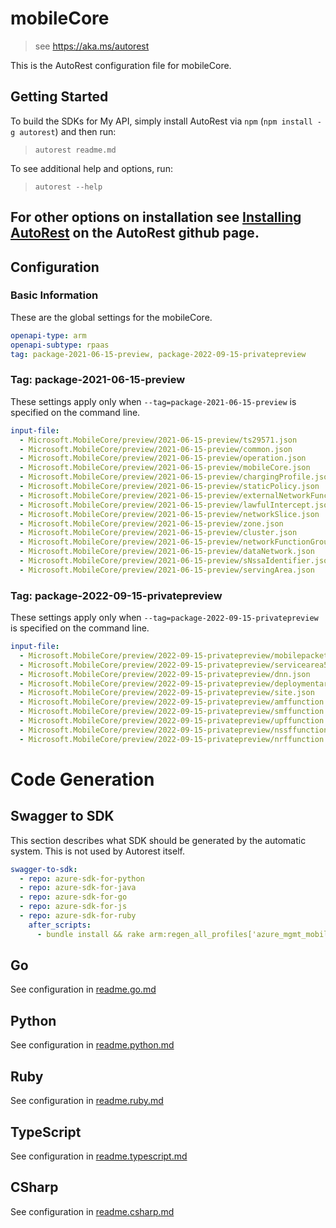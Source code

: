 # mobileCore

> see https://aka.ms/autorest

This is the AutoRest configuration file for mobileCore.

## Getting Started

To build the SDKs for My API, simply install AutoRest via `npm` (`npm install -g autorest`) and then run:

> `autorest readme.md`

To see additional help and options, run:

> `autorest --help`

For other options on installation see [Installing AutoRest](https://aka.ms/autorest/install) on the AutoRest github page.
---


## Configuration

### Basic Information

These are the global settings for the mobileCore.

```yaml
openapi-type: arm
openapi-subtype: rpaas
tag: package-2021-06-15-preview, package-2022-09-15-privatepreview
```

### Tag: package-2021-06-15-preview

These settings apply only when `--tag=package-2021-06-15-preview` is specified on the command line.

```yaml $(tag) == 'package-2021-06-15-preview'
input-file:
  - Microsoft.MobileCore/preview/2021-06-15-preview/ts29571.json
  - Microsoft.MobileCore/preview/2021-06-15-preview/common.json
  - Microsoft.MobileCore/preview/2021-06-15-preview/operation.json
  - Microsoft.MobileCore/preview/2021-06-15-preview/mobileCore.json
  - Microsoft.MobileCore/preview/2021-06-15-preview/chargingProfile.json
  - Microsoft.MobileCore/preview/2021-06-15-preview/staticPolicy.json
  - Microsoft.MobileCore/preview/2021-06-15-preview/externalNetworkFunction.json
  - Microsoft.MobileCore/preview/2021-06-15-preview/lawfulIntercept.json
  - Microsoft.MobileCore/preview/2021-06-15-preview/networkSlice.json
  - Microsoft.MobileCore/preview/2021-06-15-preview/zone.json
  - Microsoft.MobileCore/preview/2021-06-15-preview/cluster.json
  - Microsoft.MobileCore/preview/2021-06-15-preview/networkFunctionGroup.json
  - Microsoft.MobileCore/preview/2021-06-15-preview/dataNetwork.json
  - Microsoft.MobileCore/preview/2021-06-15-preview/sNssaIdentifier.json
  - Microsoft.MobileCore/preview/2021-06-15-preview/servingArea.json
```

### Tag: package-2022-09-15-privatepreview

These settings apply only when `--tag=package-2022-09-15-privatepreview` is specified on the command line.

```yaml $(tag) == 'package-2022-09-15-privatepreview'
input-file:
  - Microsoft.MobileCore/preview/2022-09-15-privatepreview/mobilepacketcore.json
  - Microsoft.MobileCore/preview/2022-09-15-privatepreview/servicearea5g.json
  - Microsoft.MobileCore/preview/2022-09-15-privatepreview/dnn.json
  - Microsoft.MobileCore/preview/2022-09-15-privatepreview/deploymentarea.json
  - Microsoft.MobileCore/preview/2022-09-15-privatepreview/site.json
  - Microsoft.MobileCore/preview/2022-09-15-privatepreview/amffunction.json
  - Microsoft.MobileCore/preview/2022-09-15-privatepreview/smffunction.json
  - Microsoft.MobileCore/preview/2022-09-15-privatepreview/upffunction.json
  - Microsoft.MobileCore/preview/2022-09-15-privatepreview/nssffunction.json
  - Microsoft.MobileCore/preview/2022-09-15-privatepreview/nrffunction.json
```


# Code Generation

## Swagger to SDK

This section describes what SDK should be generated by the automatic system.
This is not used by Autorest itself.

```yaml $(swagger-to-sdk)
swagger-to-sdk:
  - repo: azure-sdk-for-python
  - repo: azure-sdk-for-java
  - repo: azure-sdk-for-go
  - repo: azure-sdk-for-js
  - repo: azure-sdk-for-ruby
    after_scripts:
      - bundle install && rake arm:regen_all_profiles['azure_mgmt_mobileCore']
```

## Go

See configuration in [readme.go.md](./readme.go.md)

## Python

See configuration in [readme.python.md](./readme.python.md)

## Ruby

See configuration in [readme.ruby.md](./readme.ruby.md)

## TypeScript

See configuration in [readme.typescript.md](./readme.typescript.md)

## CSharp

See configuration in [readme.csharp.md](./readme.csharp.md)
